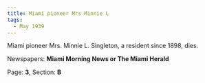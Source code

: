 ```yaml
---  
title: Miami pioneer Mrs Minnie L  
tags:  
  - May 1939  
---  
```

  
Miami pioneer Mrs. Minnie L. Singleton, a resident since 1898, dies.  
  
Newspapers: **Miami Morning News or The Miami Herald**  
  
Page: **3**, Section: **B** 
